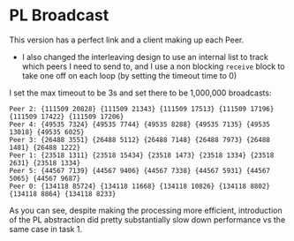 # PL Broadcast
This version has a perfect link and a client making up each Peer.
- I also changed the interleaving design to use an internal list to track which peers I need to send to, and I use a non blocking `receive` block to take one off on each loop (by setting the timeout time to 0)

I set the max timeout to be 3s and set there to be 1,000,000 broadcasts:
```
Peer 2: {111509 20828} {111509 21343} {111509 17513} {111509 17196} {111509 17422} {111509 17206}
Peer 4: {49535 7324} {49535 7744} {49535 8288} {49535 7135} {49535 13018} {49535 6025}
Peer 3: {26488 3551} {26488 5112} {26488 7148} {26488 7973} {26488 1481} {26488 1222}
Peer 1: {23518 1311} {23518 15434} {23518 1473} {23518 1334} {23518 2631} {23518 1334}
Peer 5: {44567 7139} {44567 9406} {44567 7338} {44567 5931} {44567 5065} {44567 9687}
Peer 0: {134118 85724} {134118 11668} {134118 10826} {134118 8802} {134118 8864} {134118 8233}
```
As you can see, despite making the processing more efficient, introduction of the PL abstraction did pretty substantially slow down performance vs the same case in task 1.